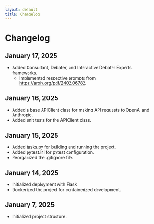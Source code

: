 ```yaml
---
layout: default
title: Changelog
---
```


# Changelog

## January 17, 2025

- Added Consultant, Debater, and Interactive Debater Experts frameworks.
  - Implemented respective prompts from <https://arxiv.org/pdf/2402.06782>.

## January 16, 2025

- Added a base APIClient class for making API requests to OpenAI and Anthropic.
- Added unit tests for the APIClient class.

## January 15, 2025

- Added tasks.py for building and running the project.
- Added pytest.ini for pytest configuration.
- Reorganized the .gitignore file.

## January 14, 2025

- Initialized deployment with Flask
- Dockerized the project for containerized development.

## January 7, 2025

- Initialized project structure.
